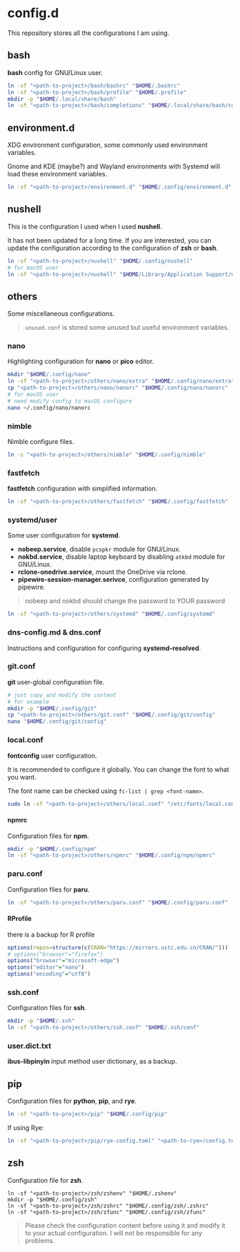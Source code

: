 # config.d

This repository stores all the configurations I am using.

## bash

**bash** config for GNU/Linux user.

```bash
ln -sf "<path-to-project>/bash/bashrc" "$HOME/.bashrc"
ln -sf "<path-to-project>/bash/profile" "$HOME/.profile"
mkdir -p "$HOME/.local/share/bash"
ln -sf "<path-to-project>/bash/completions" "$HOME/.local/share/bash/completions"
```

## environment.d

XDG environment configuration, some commonly used environment variables.

Gnome and KDE (maybe?) and Wayland environments with Systemd will load these environment variables.

```bash
ln -sf "<path-to-project>/environment.d" "$HOME/.config/environment.d"
```

## nushell

This is the configuration I used when I used **nushell**.

It has not been updated for a long time.
If you are interested, you can update the configuration
according to the configuration of **zsh** or **bash**.

```bash
ln -sf "<path-to-project>/nushell" "$HOME/.config/nushell"
# for macOS user
ln -sf "<path-to-project>/nushell" "$HOME/Library/Application Support/nushell"
```

## others

Some miscellaneous configurations.

> `unused.conf` is stored some unused but useful environment variables.

### nano

Highlighting configuration for **nano** or **pico** editor.

```bash
mkdir "$HOME/.config/nano"
ln -sf "<path-to-project>/others/nano/extra" "$HOME/.config/nano/extra"
cp "<path-to-project>/others/nano/nanorc" "$HOME/.config/nano/nanorc"
# for macOS user
# need modify config to macOS configure
nano ~/.config/nano/nanorc
```

### nimble

Nimble configure files.

```bash
ln -s "<path-to-project>/others/nimble" "$HOME/.config/nimble"
```

### fastfetch

**fastfetch** configuration with simplified information.

```bash
ln -sf "<path-to-project>/others/fastfetch" "$HOME/.config/fastfetch"
```

### systemd/user

Some user configuration for **systemd**.

- **nobeep.service**, disable `pcspkr` module for GNU/Linux.
- **nokbd.service**, disable laptop keyboard by disabling `atkbd` module for GNU/Linux.
- **rclone-onedrive.service**, mount the OneDrive via rclone.
- **pipewire-session-manager.serivce**, configuration generated by pipewire.

> nobeep and nokbd should change the password to YOUR password

```bash
ln -sf "<path-to-project>/others/systemd" "$HOME/.config/systemd"
```

### dns-config.md & dns.conf

Instructions and configuration for configuring **systemd-resolved**.

### git.conf

**git** user-global configuration file.

```bash
# just copy and modify the content
# for example
mkdir -p "$HOME/.config/git"
cp "<path-to-project>/others/git.conf" "$HOME/.config/git/config"
nano "$HOME/.config/git/config"
```

### local.conf

**fontconfig** user configuration.

It is recommended to configure it globally.
You can change the font to what you want.

The font name can be checked using `fc-list | grep <font-name>`.

```bash
sudo ln -sf "<path-to-project>/others/local.conf" "/etc/fonts/local.conf"
```

#### npmrc

Configuration files for **npm**.

```bash
mkdir -p "$HOME/.config/npm"
ln -sf "<path-to-project>/others/npmrc" "$HOME/.config/npm/npmrc"
```

### paru.conf

Configuration files for **paru**.

```bash
ln -sf "<path-to-project>/others/paru.conf" "$HOME/.config/paru.conf"
```

#### RProfile

there is a backup for R profile

```r
options(repos=structure(c(CRAN="https://mirrors.ustc.edu.cn/CRAN/")))
# options("browser"="firefox")
options("browser"="microsoft-edge")
options("editor"="nano")
options("encoding"="utf8")
```

### ssh.conf

Configuration files for **ssh**.

```bash
mkdir -p "$HOME/.ssh"
ln -sf "<path-to-project>/others/ssh.conf" "$HOME/.ssh/conf"
```

### user.dict.txt

**ibus-libpinyin** input method user dictionary, as a backup.

## pip

Configuration files for **python**, **pip**, and **rye**.

```bash
ln -sf "<path-to-project>/pip" "$HOME/.config/pip"
```

If using Rye:

```bash
ln -sf "<path-to-project>/pip/rye-config.toml" "<path-to-rye>/config.toml"
```

## zsh

Configuration file for **zsh**.

```shell
ln -sf "<path-to-project>/zsh/zshenv" "$HOME/.zshenv"
mkdir -p "$HOME/.config/zsh"
ln -sf "<path-to-project>/zsh/zshrc" "$HOME/.config/zsh/.zshrc"
ln -sf "<path-to-project>/zsh/zfunc" "$HOME/.config/zsh/zfunc"
```

> Please check the configuration content before using it
> and modify it to your actual configuration.
> I will not be responsible for any problems.
